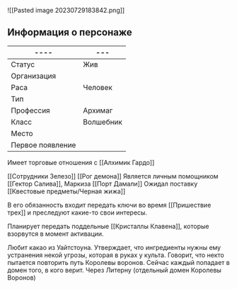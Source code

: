 ![[Pasted image 20230729183842.png]]
## Информация о персонаже
| ----             | --- |
| ---------------- | --- |
| Статус           |  Жив   |
| Организация      |     |
| Раса             |  Человек   |
| Тип              |     |
| Профессия        | Архимаг    |
| Класс            |   Волшебник  |
| Место|     |
|  Первое появление    |     |

Имеет торговые отношения с [[Алхимик Гардо]]

[[Сотрудники Зелезо]]
[[Рог демона]]
Является личным помощником [[Гектор Салива]], Маркиза [[Порт Дамали]]
Ожидал поставку [[Квестовые предметы/Черная жижа]]

В его обязанность входит передать ключи во время [[Пришествие трех]] и преследуют какие-то свои интересы.

Планирует передать поддельные [[Кристаллы Клавена]], которые взорвутся в момент активации. 

Любит какао из Уайтстоуна. Утверждает, что ингредиенты нужны ему устранения некой угрозы, которая в руках у культа. 
Говорит, что некто пытается повторить путь Королевы воронов. Сейчас каждый попадает в домен того, в кого верит. Через Литерну (отдельный домен Королевы Воронов)


